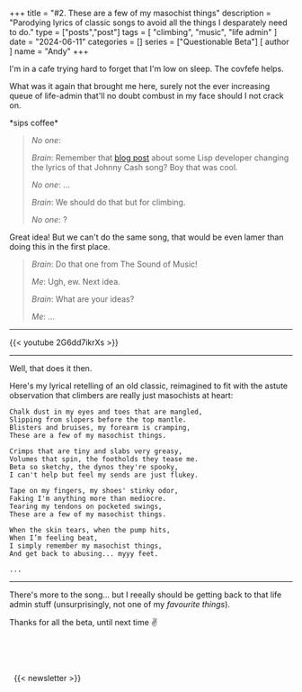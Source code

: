 +++
title = "#2. These are a few of my masochist things"
description = "Parodying lyrics of classic songs to avoid all the things I desparately need to do."
type = ["posts","post"]
tags = [
    "climbing",
    "music",
    "life admin"
]
date = "2024-06-11"
categories = []
series = ["Questionable Beta"]
[ author ]
  name = "Andy"
+++

I'm in a cafe trying hard to forget that I'm low on sleep. The covfefe helps. 

What was it again that brought me here, surely not the ever increasing queue of life-admin that'll no doubt combust in my face should I not crack on. 

\*sips coffee\*

> *No one*: 
> 
> *Brain*: Remember that [blog post](https://peternorvig.medium.com/ive-consed-every-pair-54ef5d9d93b6) about some Lisp developer changing the lyrics of that Johnny Cash song? Boy that was cool.
> 
> *No one*: ...
> 
> *Brain*: We should do that but for climbing. 
> 
> *No one*: ?

Great idea! But we can't do the same song, that would be even lamer than doing this in the first place. 

> *Brain*: Do that one from The Sound of Music! 
> 
> *Me*: Ugh, ew. Next idea. 
> 
> *Brain*: What are your ideas? 
> 
> *Me*: ...  

---

{{< youtube 2G6dd7ikrXs >}}

---

Well, that does it then.

Here's my lyrical retelling of an old classic, reimagined to fit with the astute observation that climbers are really just masochists at heart:

```
Chalk dust in my eyes and toes that are mangled,
Slipping from slopers before the top mantle.
Blisters and bruises, my forearm is cramping,
These are a few of my masochist things.

Crimps that are tiny and slabs very greasy,
Volumes that spin, the footholds they tease me.
Beta so sketchy, the dynos they're spooky,
I can't help but feel my sends are just flukey.

Tape on my fingers, my shoes' stinky odor,
Faking I'm anything more than mediocre.
Tearing my tendons on pocketed swings,
These are a few of my masochist things.

When the skin tears, when the pump hits,
When I’m feeling beat,
I simply remember my masochist things,
And get back to abusing... myyy feet. 

...
```

---

There's more to the song... but I reeally should be getting back to that life admin stuff (unsurprisingly, not one of my _favourite things_).

Thanks for all the beta, until next time ✌️

&nbsp;

&nbsp;

&nbsp;
{{< newsletter >}}